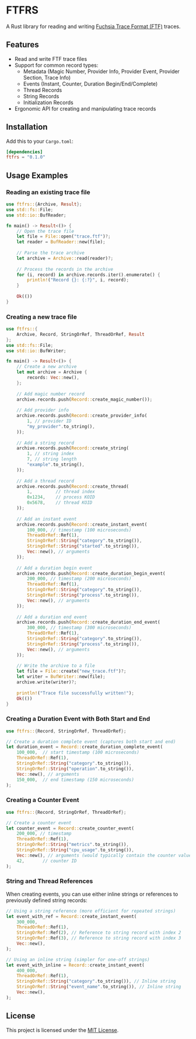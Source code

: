 # FTFRS

A Rust library for reading and writing [Fuchsia Trace Format (FTF)](https://fuchsia.dev/fuchsia-src/development/tracing/trace-format) traces.

## Features

- Read and write FTF trace files
- Support for common record types:
  - Metadata (Magic Number, Provider Info, Provider Event, Provider Section, Trace Info)
  - Events (Instant, Counter, Duration Begin/End/Complete)
  - Thread Records
  - String Records
  - Initialization Records
- Ergonomic API for creating and manipulating trace records

## Installation

Add this to your `Cargo.toml`:

```toml
[dependencies]
ftfrs = "0.1.0"
```

## Usage Examples

### Reading an existing trace file

```rust
use ftfrs::{Archive, Result};
use std::fs::File;
use std::io::BufReader;

fn main() -> Result<()> {
    // Open the trace file
    let file = File::open("trace.ftf")?;
    let reader = BufReader::new(file);
    
    // Parse the trace archive
    let archive = Archive::read(reader)?;
    
    // Process the records in the archive
    for (i, record) in archive.records.iter().enumerate() {
        println!("Record {}: {:?}", i, record);
    }
    
    Ok(())
}
```

### Creating a new trace file

```rust
use ftfrs::{
    Archive, Record, StringOrRef, ThreadOrRef, Result
};
use std::fs::File;
use std::io::BufWriter;

fn main() -> Result<()> {
    // Create a new archive
    let mut archive = Archive {
        records: Vec::new(),
    };
    
    // Add magic number record
    archive.records.push(Record::create_magic_number());
    
    // Add provider info
    archive.records.push(Record::create_provider_info(
        1, // provider ID
        "my_provider".to_string(),
    ));
    
    // Add a string record
    archive.records.push(Record::create_string(
        1, // string index
        7, // string length
        "example".to_string(),
    ));
    
    // Add a thread record
    archive.records.push(Record::create_thread(
        1,         // thread index
        0x1234,    // process KOID
        0x5678,    // thread KOID
    ));
    
    // Add an instant event
    archive.records.push(Record::create_instant_event(
        100_000, // timestamp (100 microseconds)
        ThreadOrRef::Ref(1),
        StringOrRef::String("category".to_string()),
        StringOrRef::String("started".to_string()),
        Vec::new(), // arguments
    ));
    
    // Add a duration begin event
    archive.records.push(Record::create_duration_begin_event(
        200_000, // timestamp (200 microseconds)
        ThreadOrRef::Ref(1),
        StringOrRef::String("category".to_string()),
        StringOrRef::String("process".to_string()),
        Vec::new(), // arguments
    ));
    
    // Add a duration end event
    archive.records.push(Record::create_duration_end_event(
        300_000, // timestamp (300 microseconds)
        ThreadOrRef::Ref(1),
        StringOrRef::String("category".to_string()),
        StringOrRef::String("process".to_string()),
        Vec::new(), // arguments
    ));
    
    // Write the archive to a file
    let file = File::create("new_trace.ftf")?;
    let writer = BufWriter::new(file);
    archive.write(writer)?;
    
    println!("Trace file successfully written!");
    Ok(())
}
```

### Creating a Duration Event with Both Start and End

```rust
use ftfrs::{Record, StringOrRef, ThreadOrRef};

// Create a duration complete event (captures both start and end)
let duration_event = Record::create_duration_complete_event(
    100_000,  // start timestamp (100 microseconds)
    ThreadOrRef::Ref(1),
    StringOrRef::String("category".to_string()),
    StringOrRef::String("operation".to_string()),
    Vec::new(), // arguments
    150_000,  // end timestamp (150 microseconds)
);
```

### Creating a Counter Event

```rust
use ftfrs::{Record, StringOrRef, ThreadOrRef};

// Create a counter event
let counter_event = Record::create_counter_event(
    200_000, // timestamp
    ThreadOrRef::Ref(1),
    StringOrRef::String("metrics".to_string()),
    StringOrRef::String("cpu_usage".to_string()),
    Vec::new(), // arguments (would typically contain the counter value)
    42,       // counter ID
);
```

### String and Thread References

When creating events, you can use either inline strings or references to previously defined string records:

```rust
// Using a string reference (more efficient for repeated strings)
let event_with_ref = Record::create_instant_event(
    300_000,
    ThreadOrRef::Ref(1),
    StringOrRef::Ref(2), // Reference to string record with index 2
    StringOrRef::Ref(3), // Reference to string record with index 3
    Vec::new(),
);

// Using an inline string (simpler for one-off strings)
let event_with_inline = Record::create_instant_event(
    400_000,
    ThreadOrRef::Ref(1),
    StringOrRef::String("category".to_string()), // Inline string
    StringOrRef::String("event_name".to_string()), // Inline string
    Vec::new(),
);
```

## License

This project is licensed under the [MIT License](LICENSE).